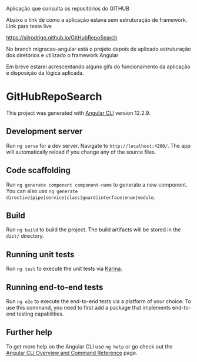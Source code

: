 Aplicação que consulta os repositórios do GITHUB

Abaixo o link de como a aplicação estava sem estruturação de framework.
Link para teste live

https://silrodrigo.github.io/GitHubRepoSearch

No branch migracao-angular está o projeto depois de aplicado estruturação 
dos diretórios e utilizado o framework Angular

Em breve estarei acrescentando alguns gifs do funcionamento da aplicação e disposição da lógica aplicada.

# GitHubRepoSearch


This project was generated with [Angular CLI](https://github.com/angular/angular-cli) version 12.2.9.

## Development server

Run `ng serve` for a dev server. Navigate to `http://localhost:4200/`. The app will automatically reload if you change any of the source files.

## Code scaffolding

Run `ng generate component component-name` to generate a new component. You can also use `ng generate directive|pipe|service|class|guard|interface|enum|module`.

## Build

Run `ng build` to build the project. The build artifacts will be stored in the `dist/` directory.

## Running unit tests

Run `ng test` to execute the unit tests via [Karma](https://karma-runner.github.io).

## Running end-to-end tests

Run `ng e2e` to execute the end-to-end tests via a platform of your choice. To use this command, you need to first add a package that implements end-to-end testing capabilities.

## Further help

To get more help on the Angular CLI use `ng help` or go check out the [Angular CLI Overview and Command Reference](https://angular.io/cli) page.